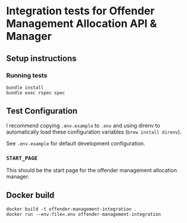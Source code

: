 # Integration tests for Offender Management Allocation API & Manager 
## Setup instructions

### Running tests

    bundle install
    bundle exec rspec spec

## Test Configuration

I recommend copying `.env.example` to `.env` and using direnv to automatically load these configuration variables (`brew install direnv`).

See `.env.example` for default development configuration.

### `START_PAGE`
This should be the start page for the offender management allocation manager.

## Docker build

    docker build -t offender-management-integration .
    docker run --env-file=.env offender-management-integration
